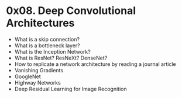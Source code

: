 # 0x08. Deep Convolutional Architectures
* What is a skip connection?
* What is a bottleneck layer?
* What is the Inception Network?
* What is ResNet? ResNeXt? DenseNet?
* How to replicate a network architecture by reading a journal article
* Vanishing Gradients
* GoogleNet
* Highway Networks
* Deep Residual Learning for Image Recognition
